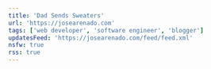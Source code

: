 ```yaml
---
title: 'Dad Sends Sweaters'
url: 'https://josearenado.com'
tags: ['web developer', 'software engineer', 'blogger']
updatesFeed: 'https://josearenado.com/feed/feed.xml'
nsfw: true
rss: true
---
```

